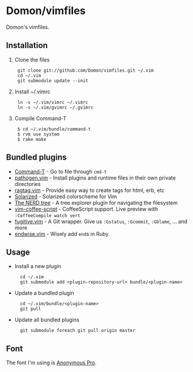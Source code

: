 # Domon/vimfiles

Domon's vimfiles.


## Installation

1. Clone the files

        git clone git://github.com/Domon/vimfiles.git ~/.vim
        cd ~/.vim
        git submodule update --init

2. Install ~/.vimrc

        ln -s ~/.vim/vimrc ~/.vimrc
        ln -s ~/.vim/gvimrc ~/.gvimrc

3. Compile Command-T

        $ cd ~/.vim/bundle/command-t
        $ rvm use system
        $ rake make

## Bundled plugins

* [Command-T](https://github.com/wincent/Command-T) - Go to file through `cmd-t`
* [pathogen.vim](https://github.com/tpope/vim-pathogen) - Install plugins and runtime files in their own private directories
* [ragtag.vim](https://github.com/tpope/vim-ragtag) - Provide easy way to create tags for html, erb, etc
* [Solarized](https://github.com/altercation/vim-colors-solarized) - Solarized colorscheme for Vim
* [The NERD tree](https://github.com/scrooloose/nerdtree) - A tree explorer plugin for navigating the filesystem
* [vim-coffee-script](https://github.com/kchmck/vim-coffee-script) - CoffeeScript support. Live preview with `:CoffeeCompile watch vert`
* [fugitive.vim](https://github.com/tpope/vim-fugitive/) - A Git wrapper. Give us `:Gstatus`, `:Gcommit`, `:Gblame`, ... and more
* [endwise.vim](https://github.com/tpope/vim-endwise) - Wisely add `end`s in Ruby


## Usage

* Install a new plugin

        cd ~/.vim
        git submodule add <plugin-repository-url> bundle/<plugin-name>

* Update a bundled plugin

        cd ~/.vim/bundle/<plugin-name>
        git pull

* Update all bundled plugins

        git submodule foreach git pull origin master

## Font

The font I'm using is [Anonymous Pro](http://www.ms-studio.com/FontSales/anonymouspro.html).


